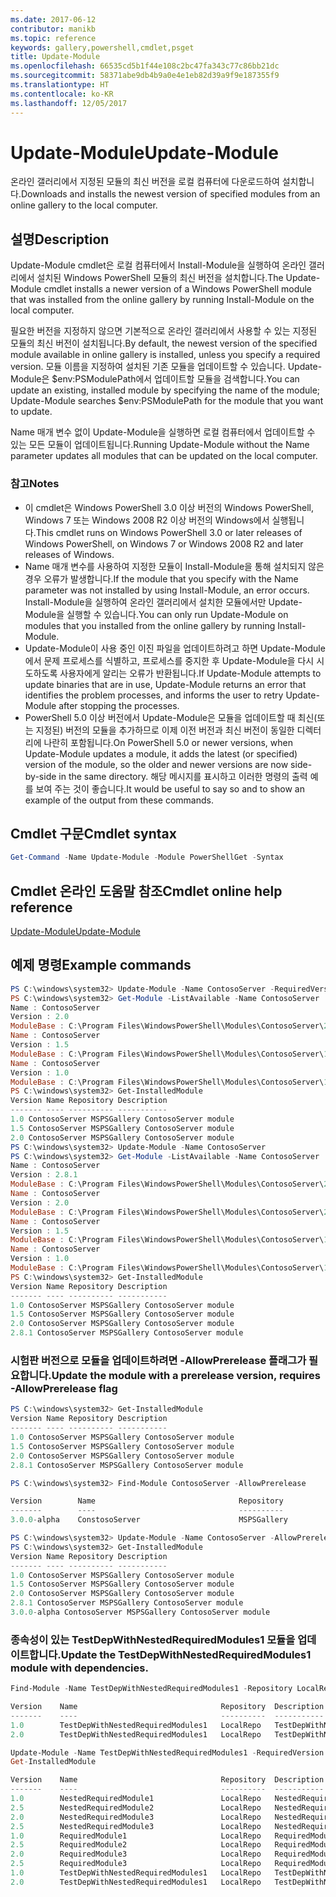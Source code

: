 ```yaml
---
ms.date: 2017-06-12
contributor: manikb
ms.topic: reference
keywords: gallery,powershell,cmdlet,psget
title: Update-Module
ms.openlocfilehash: 66535cd5b1f44e108c2bc47fa343c77c86bb21dc
ms.sourcegitcommit: 58371abe9db4b9a0e4e1eb82d39a9f9e187355f9
ms.translationtype: HT
ms.contentlocale: ko-KR
ms.lasthandoff: 12/05/2017
---
```

# <a name="update-module"></a><span data-ttu-id="79958-103">Update-Module</span><span class="sxs-lookup"><span data-stu-id="79958-103">Update-Module</span></span>

<span data-ttu-id="79958-104">온라인 갤러리에서 지정된 모듈의 최신 버전을 로컬 컴퓨터에 다운로드하여 설치합니다.</span><span class="sxs-lookup"><span data-stu-id="79958-104">Downloads and installs the newest version of specified modules from an online gallery to the local computer.</span></span>

## <a name="description"></a><span data-ttu-id="79958-105">설명</span><span class="sxs-lookup"><span data-stu-id="79958-105">Description</span></span>

<span data-ttu-id="79958-106">Update-Module cmdlet은 로컬 컴퓨터에서 Install-Module을 실행하여 온라인 갤러리에서 설치된 Windows PowerShell 모듈의 최신 버전을 설치합니다.</span><span class="sxs-lookup"><span data-stu-id="79958-106">The Update-Module cmdlet installs a newer version of a Windows PowerShell module that was installed from the online gallery by running Install-Module on the local computer.</span></span>

<span data-ttu-id="79958-107">필요한 버전을 지정하지 않으면 기본적으로 온라인 갤러리에서 사용할 수 있는 지정된 모듈의 최신 버전이 설치됩니다.</span><span class="sxs-lookup"><span data-stu-id="79958-107">By default, the newest version of the specified module available in online gallery is installed, unless you specify a required version.</span></span> <span data-ttu-id="79958-108">모듈 이름을 지정하여 설치된 기존 모듈을 업데이트할 수 있습니다. Update-Module은 $env:PSModulePath에서 업데이트할 모듈을 검색합니다.</span><span class="sxs-lookup"><span data-stu-id="79958-108">You can update an existing, installed module by specifying the name of the module; Update-Module searches $env:PSModulePath for the module that you want to update.</span></span>

<span data-ttu-id="79958-109">Name 매개 변수 없이 Update-Module을 실행하면 로컬 컴퓨터에서 업데이트할 수 있는 모든 모듈이 업데이트됩니다.</span><span class="sxs-lookup"><span data-stu-id="79958-109">Running Update-Module without the Name parameter updates all modules that can be updated on the local computer.</span></span>

### <a name="notes"></a><span data-ttu-id="79958-110">참고</span><span class="sxs-lookup"><span data-stu-id="79958-110">Notes</span></span>

- <span data-ttu-id="79958-111">이 cmdlet은 Windows PowerShell 3.0 이상 버전의 Windows PowerShell, Windows 7 또는 Windows 2008 R2 이상 버전의 Windows에서 실행됩니다.</span><span class="sxs-lookup"><span data-stu-id="79958-111">This cmdlet runs on Windows PowerShell 3.0 or later releases of Windows PowerShell, on Windows 7 or Windows 2008 R2 and later releases of Windows.</span></span>
- <span data-ttu-id="79958-112">Name 매개 변수를 사용하여 지정한 모듈이 Install-Module을 통해 설치되지 않은 경우 오류가 발생합니다.</span><span class="sxs-lookup"><span data-stu-id="79958-112">If the module that you specify with the Name parameter was not installed by using Install-Module, an error occurs.</span></span> <span data-ttu-id="79958-113">Install-Module을 실행하여 온라인 갤러리에서 설치한 모듈에서만 Update-Module을 실행할 수 있습니다.</span><span class="sxs-lookup"><span data-stu-id="79958-113">You can only run Update-Module on modules that you installed from the online gallery by running Install-Module.</span></span>
- <span data-ttu-id="79958-114">Update-Module이 사용 중인 이진 파일을 업데이트하려고 하면 Update-Module에서 문제 프로세스를 식별하고, 프로세스를 중지한 후 Update-Module을 다시 시도하도록 사용자에게 알리는 오류가 반환됩니다.</span><span class="sxs-lookup"><span data-stu-id="79958-114">If Update-Module attempts to update binaries that are in use, Update-Module returns an error that identifies the problem processes, and informs the user to retry Update-Module after stopping the processes.</span></span>
- <span data-ttu-id="79958-115">PowerShell 5.0 이상 버전에서 Update-Module은 모듈을 업데이트할 때 최신(또는 지정된) 버전의 모듈을 추가하므로 이제 이전 버전과 최신 버전이 동일한 디렉터리에 나란히 포함됩니다.</span><span class="sxs-lookup"><span data-stu-id="79958-115">On PowerShell 5.0 or newer versions, when Update-Module updates a module, it adds the latest (or specified) version of the module, so the older and newer versions are now side-by-side in the same directory.</span></span> <span data-ttu-id="79958-116">해당 메시지를 표시하고 이러한 명령의 출력 예를 보여 주는 것이 좋습니다.</span><span class="sxs-lookup"><span data-stu-id="79958-116">It would be useful to say so and to show an example of the output from these commands.</span></span>


## <a name="cmdlet-syntax"></a><span data-ttu-id="79958-117">Cmdlet 구문</span><span class="sxs-lookup"><span data-stu-id="79958-117">Cmdlet syntax</span></span>
```powershell
Get-Command -Name Update-Module -Module PowerShellGet -Syntax
```

## <a name="cmdlet-online-help-reference"></a><span data-ttu-id="79958-118">Cmdlet 온라인 도움말 참조</span><span class="sxs-lookup"><span data-stu-id="79958-118">Cmdlet online help reference</span></span>

[<span data-ttu-id="79958-119">Update-Module</span><span class="sxs-lookup"><span data-stu-id="79958-119">Update-Module</span></span>](http://go.microsoft.com/fwlink/?LinkID=398576)


## <a name="example-commands"></a><span data-ttu-id="79958-120">예제 명령</span><span class="sxs-lookup"><span data-stu-id="79958-120">Example commands</span></span>

```powershell
PS C:\windows\system32> Update-Module -Name ContosoServer -RequiredVersion 1.5
PS C:\windows\system32> Get-Module -ListAvailable -Name ContosoServer | Format-List Name,Version,ModuleBase
Name : ContosoServer
Version : 2.0
ModuleBase : C:\Program Files\WindowsPowerShell\Modules\ContosoServer\2.0
Name : ContosoServer
Version : 1.5
ModuleBase : C:\Program Files\WindowsPowerShell\Modules\ContosoServer\1.5
Name : ContosoServer
Version : 1.0
ModuleBase : C:\Program Files\WindowsPowerShell\Modules\ContosoServer\1.0
PS C:\windows\system32> Get-InstalledModule
Version Name Repository Description
------- ---- ---------- -----------
1.0 ContosoServer MSPSGallery ContosoServer module
1.5 ContosoServer MSPSGallery ContosoServer module
2.0 ContosoServer MSPSGallery ContosoServer module
PS C:\windows\system32> Update-Module -Name ContosoServer
PS C:\windows\system32> Get-Module -ListAvailable -Name ContosoServer | Format-List Name,Version,ModuleBase
Name : ContosoServer
Version : 2.8.1
ModuleBase : C:\Program Files\WindowsPowerShell\Modules\ContosoServer\2.8.1
Name : ContosoServer
Version : 2.0
ModuleBase : C:\Program Files\WindowsPowerShell\Modules\ContosoServer\2.0
Name : ContosoServer
Version : 1.5
ModuleBase : C:\Program Files\WindowsPowerShell\Modules\ContosoServer\1.5
Name : ContosoServer
Version : 1.0
ModuleBase : C:\Program Files\WindowsPowerShell\Modules\ContosoServer\1.0
PS C:\windows\system32> Get-InstalledModule
Version Name Repository Description
------- ---- ---------- -----------
1.0 ContosoServer MSPSGallery ContosoServer module
1.5 ContosoServer MSPSGallery ContosoServer module
2.0 ContosoServer MSPSGallery ContosoServer module
2.8.1 ContosoServer MSPSGallery ContosoServer module
```

### <a name="update-the-module-with-a-prerelease-version-requires--allowprerelease-flag"></a><span data-ttu-id="79958-121">시험판 버전으로 모듈을 업데이트하려면 -AllowPrerelease 플래그가 필요합니다.</span><span class="sxs-lookup"><span data-stu-id="79958-121">Update the module with a prerelease version, requires -AllowPrerelease flag</span></span>
```powershell
PS C:\windows\system32> Get-InstalledModule
Version Name Repository Description
------- ---- ---------- -----------
1.0 ContosoServer MSPSGallery ContosoServer module
1.5 ContosoServer MSPSGallery ContosoServer module
2.0 ContosoServer MSPSGallery ContosoServer module
2.8.1 ContosoServer MSPSGallery ContosoServer module

PS C:\windows\system32> Find-Module ContosoServer -AllowPrerelease

Version        Name                                Repository           Description
-------        ----                                ----------           -----------
3.0.0-alpha    ConstosoServer                      MSPSGallery          The PowerShell Contoso Server deployment tools...

PS C:\windows\system32> Update-Module -Name ContosoServer -AllowPrerelease
PS C:\windows\system32> Get-InstalledModule
Version Name Repository Description
------- ---- ---------- -----------
1.0 ContosoServer MSPSGallery ContosoServer module
1.5 ContosoServer MSPSGallery ContosoServer module
2.0 ContosoServer MSPSGallery ContosoServer module
2.8.1 ContosoServer MSPSGallery ContosoServer module
3.0.0-alpha ContosoServer MSPSGallery ContosoServer module

```


### <a name="update-the-testdepwithnestedrequiredmodules1-module-with-dependencies"></a><span data-ttu-id="79958-122">종속성이 있는 TestDepWithNestedRequiredModules1 모듈을 업데이트합니다.</span><span class="sxs-lookup"><span data-stu-id="79958-122">Update the TestDepWithNestedRequiredModules1 module with dependencies.</span></span>
```powershell
Find-Module -Name TestDepWithNestedRequiredModules1 -Repository LocalRepo -AllVersions

Version    Name                                Repository  Description
-------    ----                                ----------  -----------
1.0        TestDepWithNestedRequiredModules1   LocalRepo   TestDepWithNestedRequiredModules1 module
2.0        TestDepWithNestedRequiredModules1   LocalRepo   TestDepWithNestedRequiredModules1 module

Update-Module -Name TestDepWithNestedRequiredModules1 -RequiredVersion 2.0
Get-InstalledModule

Version    Name                                Repository  Description
-------    ----                                ----------  -----------
1.0        NestedRequiredModule1               LocalRepo   NestedRequiredModule1 module
2.5        NestedRequiredModule2               LocalRepo   NestedRequiredModule2 module
2.0        NestedRequiredModule3               LocalRepo   NestedRequiredModule3 module
2.5        NestedRequiredModule3               LocalRepo   NestedRequiredModule3 module
1.0        RequiredModule1                     LocalRepo   RequiredModule1 module
2.5        RequiredModule2                     LocalRepo   RequiredModule2 module
2.0        RequiredModule3                     LocalRepo   RequiredModule3 module
2.5        RequiredModule3                     LocalRepo   RequiredModule3 module
1.0        TestDepWithNestedRequiredModules1   LocalRepo   TestDepWithNestedRequiredModules1 module
2.0        TestDepWithNestedRequiredModules1   LocalRepo   TestDepWithNestedRequiredModules1 module



```

